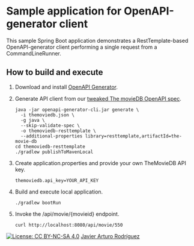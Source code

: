# Sample application for OpenAPI-generator client

This sample Spring Boot application demonstrates a RestTemplate-based OpenAPI-generator client 
performing a single request from a CommandLineRunner.   

## How to build and execute

1. Download and install [OpenAPI Generator](https://github.com/OpenAPITools/openapi-generator).

2. Generate API client from our [tweaked The movieDB OpenAPI spec](themoviedb.json).

    ```shell
    java -jar openapi-generator-cli.jar generate \
      -i themoviedb.json \
      -g java \
      --skip-validate-spec \
      -o themoviedb-resttemplate \
      --additional-properties library=resttemplate,artifactId=the-movie-db
    cd themoviedb-resttemplate
    ./gradlew publishToMavenLocal
    ```

3. Create application.properties and provide your own TheMovieDB API key.

    ```properties
    themoviedb.api_key=YOUR_API_KEY
    ```

4. Build and execute local application.

    ```shell
    ./gradlew bootRun
    ```

5. Invoke the /api/movie/{movieid} endpoint.

    ```shell
    curl http://localhost:8080/api/movie/550
    ```

[![License: CC BY-NC-SA 4.0](https://img.shields.io/badge/License-CC%20BY--NC--SA%204.0-lightgrey.svg)](https://creativecommons.org/licenses/by-nc-sa/4.0/) [Javier Arturo Rodríguez](https://github.com/codehead/)

